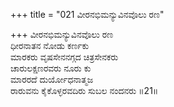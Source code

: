 +++
title = "021 ವೀರನಭಿಮನ್ಯುವಿನವೊಲು ರಣ"

+++
ವೀರನಭಿಮನ್ಯುವಿನವೊಲು ರಣ  
ಧೀರನಾತನ ನೋಡು ಕರ್ಣಕು  
ಮಾರಕರು ವೃಷಸೇನನಗ್ಗದ ಚಿತ್ರಸೇನಕರು  
ಚಾರುಲಕ್ಷಣರವರು ನೂರು ಕು  
ಮಾರರದೆ ದುರ್ಯೋಧನಾತ್ಮಜ  
ರಾರುವನು ಕೈಕೊಳ್ಳರವದಿರು ಸುಬಲ ನಂದನರು      ॥21॥